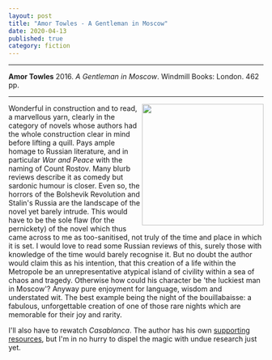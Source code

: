 ```yaml
---
layout: post
title: "Amor Towles - A Gentleman in Moscow"
date: 2020-04-13
published: true
category: fiction
---
```



***
<b>Amor Towles</b> 2016. _A Gentleman in Moscow_. Windmill Books: London. 462 pp.

***

<img align="right" width="240" src="http://www.amortowles.com/wp-content/uploads/2016/04/amor-towles-gentleman-in-moscow-mr.jpg" alt="">  

Wonderful in construction and to read, a marvellous yarn, clearly in the category of novels whose authors had the whole construction clear in mind before lifting a quill. Pays ample homage to Russian literature, and in particular _War and Peace_ with the naming of Count Rostov.  Many blurb reviews describe it as comedy but sardonic humour is closer.  Even so, the horrors of the Bolshevik Revolution and Stalin's Russia are the landscape of the novel yet barely intrude. This would have to be the sole flaw (for the pernickety) of the novel which thus came across to me as too-sanitised, not truly of the time and place in which it is set.  I would love to read some Russian reviews of this, surely those  with knowledge of the time would barely recognise it.  But no doubt the author would claim this as his intention, that this creation of a life within the Metropole be an unrepresentative atypical island of civility within a sea of chaos and tragedy. Otherwise how could his character be 'the luckiest man in Moscow'?  Anyway pure enjoyment for language, wisdom and understated wit.  The best example being the night of the bouillabaisse: a fabulous, unforgettable creation of one of those rare nights which are memorable for their joy and rarity.   

I'll also have to rewatch _Casablanca_.  The author has his own [supporting resources](http://www.amortowles.com/gentleman-moscow-amor-towles/), but I'm in no hurry to  dispel the magic with undue research just yet. 

